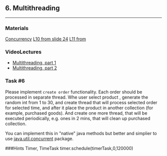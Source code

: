 ## 6. Multithreading

----
### Materials

[Concurrency](https://docs.oracle.com/javase/tutorial/essential/concurrency/)
[L10 from slide 24](https://coherentsolutions.sharepoint.com/sites/training-center/_layouts/15/WopiFrame.aspx?sourcedoc=%7b64853C24-C830-4C50-B8B4-723AFC490668%7d&file=L10.pptx&action=default) 
[L11 from](https://coherentsolutions.sharepoint.com/sites/training-center/_layouts/15/WopiFrame.aspx?sourcedoc=%7b0D5F5DD0-CBDE-4EB7-8D17-CDEC874B3F64%7d&file=L11.pptx&action=default) 

### VideoLectures
- [Multithreading, part 1](https://drive.google.com/file/d/1IwXar_5zJDQ3MeCZ9h0x0FoPrLS3mPRx/view?usp=sharing)
- [ Multithreading, part 2](https://drive.google.com/file/d/1X8l1DoZaBXlEw4DkceQz8aHqK-dUOltq/view?usp=sharing)


### Task #6

Please implement `create order` functionality. Each order should be processed in separate thread. Whe user select product
, generate the random int from 1 to 30, and create thread that will process selected order for selected time, and after it
place the product in another collection (for example, purchased goods).
And create one more thread, that will be executed periodically, e.g. ones in 2 mins, that will clean up purchased collection.

You can implement this in "native" java methods  but better and simplier to use [java.util.concurrent](https://habr.com/ru/company/luxoft/blog/157273/) package.  

###Hints
Timer, TimeTask
timer.schedule(timerTask,0,120000)
